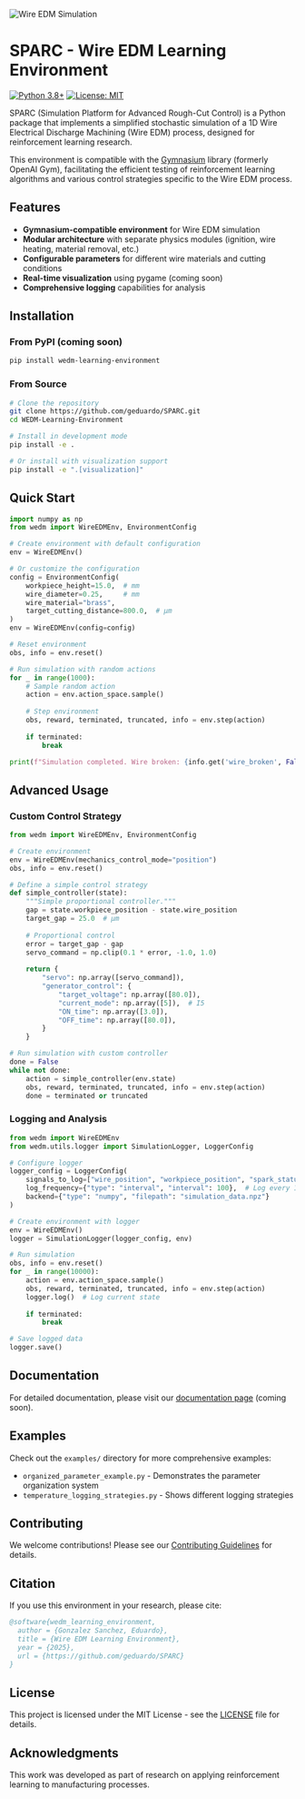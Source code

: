 ![Wire EDM Simulation](https://github.com/geduardo/WEDM-minimal-simulation/assets/48300381/042f8ab7-87b2-430e-9d5a-143c95bf69e3)

# SPARC - Wire EDM Learning Environment

[![Python 3.8+](https://img.shields.io/badge/python-3.8+-blue.svg)](https://www.python.org/downloads/)
[![License: MIT](https://img.shields.io/badge/License-MIT-yellow.svg)](https://opensource.org/licenses/MIT)

SPARC (Simulation Platform for Advanced Rough-Cut Control) is a Python package that implements a simplified stochastic simulation of a 1D Wire Electrical Discharge Machining (Wire EDM) process, designed for reinforcement learning research.

This environment is compatible with the [Gymnasium](https://gymnasium.farama.org/) library (formerly OpenAI Gym), facilitating the efficient testing of reinforcement learning algorithms and various control strategies specific to the Wire EDM process.

## Features

- **Gymnasium-compatible environment** for Wire EDM simulation
- **Modular architecture** with separate physics modules (ignition, wire heating, material removal, etc.)
- **Configurable parameters** for different wire materials and cutting conditions
- **Real-time visualization** using pygame (coming soon)
- **Comprehensive logging** capabilities for analysis

## Installation

### From PyPI (coming soon)
```bash
pip install wedm-learning-environment
```

### From Source
```bash
# Clone the repository
git clone https://github.com/geduardo/SPARC.git
cd WEDM-Learning-Environment

# Install in development mode
pip install -e .

# Or install with visualization support
pip install -e ".[visualization]"
```

## Quick Start

```python
import numpy as np
from wedm import WireEDMEnv, EnvironmentConfig

# Create environment with default configuration
env = WireEDMEnv()

# Or customize the configuration
config = EnvironmentConfig(
    workpiece_height=15.0,  # mm
    wire_diameter=0.25,     # mm
    wire_material="brass",
    target_cutting_distance=800.0,  # µm
)
env = WireEDMEnv(config=config)

# Reset environment
obs, info = env.reset()

# Run simulation with random actions
for _ in range(1000):
    # Sample random action
    action = env.action_space.sample()
    
    # Step environment
    obs, reward, terminated, truncated, info = env.step(action)
    
    if terminated:
        break

print(f"Simulation completed. Wire broken: {info.get('wire_broken', False)}")
```

## Advanced Usage

### Custom Control Strategy

```python
from wedm import WireEDMEnv, EnvironmentConfig

# Create environment
env = WireEDMEnv(mechanics_control_mode="position")
obs, info = env.reset()

# Define a simple control strategy
def simple_controller(state):
    """Simple proportional controller."""
    gap = state.workpiece_position - state.wire_position
    target_gap = 25.0  # µm
    
    # Proportional control
    error = target_gap - gap
    servo_command = np.clip(0.1 * error, -1.0, 1.0)
    
    return {
        "servo": np.array([servo_command]),
        "generator_control": {
            "target_voltage": np.array([80.0]),
            "current_mode": np.array([5]),  # I5
            "ON_time": np.array([3.0]),
            "OFF_time": np.array([80.0]),
        }
    }

# Run simulation with custom controller
done = False
while not done:
    action = simple_controller(env.state)
    obs, reward, terminated, truncated, info = env.step(action)
    done = terminated or truncated
```

### Logging and Analysis

```python
from wedm import WireEDMEnv
from wedm.utils.logger import SimulationLogger, LoggerConfig

# Configure logger
logger_config = LoggerConfig(
    signals_to_log=["wire_position", "workpiece_position", "spark_status"],
    log_frequency={"type": "interval", "interval": 100},  # Log every 100 µs
    backend={"type": "numpy", "filepath": "simulation_data.npz"}
)

# Create environment with logger
env = WireEDMEnv()
logger = SimulationLogger(logger_config, env)

# Run simulation
obs, info = env.reset()
for _ in range(10000):
    action = env.action_space.sample()
    obs, reward, terminated, truncated, info = env.step(action)
    logger.log()  # Log current state
    
    if terminated:
        break

# Save logged data
logger.save()
```

## Documentation

For detailed documentation, please visit our [documentation page](https://github.com/geduardo/SPARC/wiki) (coming soon).

## Examples

Check out the `examples/` directory for more comprehensive examples:
- `organized_parameter_example.py` - Demonstrates the parameter organization system
- `temperature_logging_strategies.py` - Shows different logging strategies

## Contributing

We welcome contributions! Please see our [Contributing Guidelines](CONTRIBUTING.md) for details.

## Citation

If you use this environment in your research, please cite:

```bibtex
@software{wedm_learning_environment,
  author = {Gonzalez Sanchez, Eduardo},
  title = {Wire EDM Learning Environment},
  year = {2025},
  url = {https://github.com/geduardo/SPARC}
}
```

## License

This project is licensed under the MIT License - see the [LICENSE](./LICENSE.md) file for details.

## Acknowledgments

This work was developed as part of research on applying reinforcement learning to manufacturing processes.
